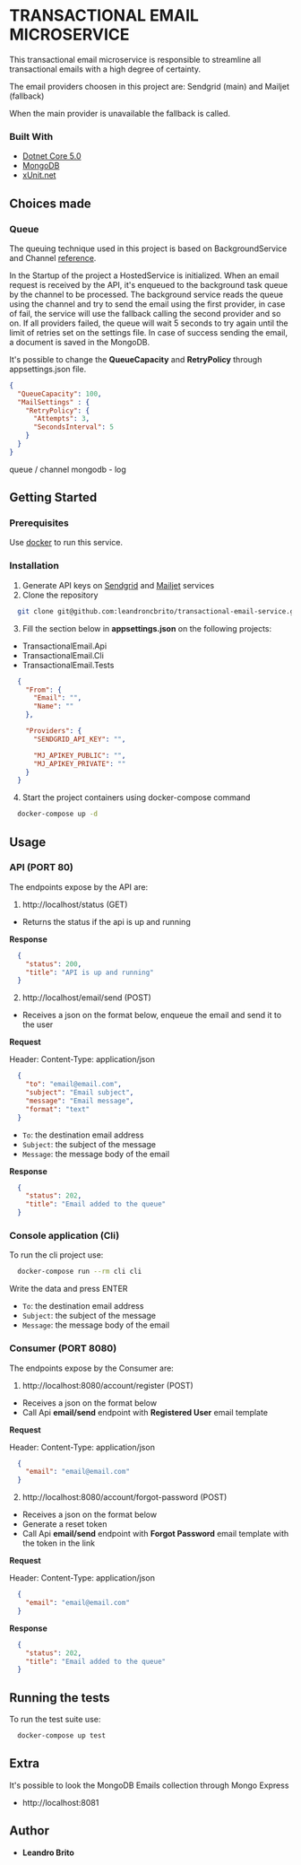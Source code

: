 # TRANSACTIONAL EMAIL MICROSERVICE

This transactional email microservice is responsible to streamline all transactional emails with a high degree of certainty.

The email providers choosen in this project are: Sendgrid (main) and Mailjet (fallback)

When the main provider is unavailable the fallback is called.

### Built With
- [Dotnet Core 5.0](https://dotnet.microsoft.com/)
- [MongoDB](https://www.mongodb.com/)
- [xUnit.net](https://xunit.net/)

## Choices made

### Queue
The queuing technique used in this project is based on BackgroundService and Channel [reference](https://docs.microsoft.com/en-us/aspnet/core/fundamentals/host/hosted-services?view=aspnetcore-5.0&tabs=visual-studio#queued-background-tasks).

In the Startup of the project a HostedService is initialized.
When an email request is received by the API, it's enqueued to the background task queue by the channel to be processed.
The background service reads the queue using the channel and try to send the email using the first provider, in case of fail,
the service will use the fallback calling the second provider and so on.
If all providers failed, the queue will wait 5 seconds to try again until the limit of retries set on the settings file.
In case of success sending the email, a document is saved in the MongoDB.

It's possible to change the **QueueCapacity** and **RetryPolicy** through appsettings.json file.

  ```json
  {
    "QueueCapacity": 100,
    "MailSettings" : {
      "RetryPolicy": {
        "Attempts": 3,
        "SecondsInterval": 5
      }
    }
  }
  ```
queue / channel
mongodb - log

## Getting Started

### Prerequisites
Use [docker](https://docs.docker.com/get-docker/) to run this service.

### Installation
1. Generate API keys on [Sendgrid](https://sendgrid.com/) and [Mailjet](https://www.mailjet.com/) services
2. Clone the repository
  ```sh
    git clone git@github.com:leandroncbrito/transactional-email-service.git
  ```
3. Fill the section below in **appsettings.json** on the following projects:
  * TransactionalEmail.Api
  * TransactionalEmail.Cli
  * TransactionalEmail.Tests

  ```json
    {
      "From": {
        "Email": "",
        "Name": ""
      },

      "Providers": {
        "SENDGRID_API_KEY": "",

        "MJ_APIKEY_PUBLIC": "",
        "MJ_APIKEY_PRIVATE": ""
      }
    }
  ```

4. Start the project containers using docker-compose command
  ```bash
    docker-compose up -d
  ```

## Usage

### API (PORT 80)

The endpoints expose by the API are:
1. http://localhost/status (GET)
  - Returns the status if the api is up and running

  **Response**
  ```json
    {
      "status": 200,
      "title": "API is up and running"
    }
  ```

2. http://localhost/email/send (POST)
  - Receives a json on the format below, enqueue the email and send it to the user

  **Request**

  Header: Content-Type: application/json
  ```json
    {
      "to": "email@email.com",
      "subject": "Email subject",
      "message": "Email message",
      "format": "text"
    }
  ```
  - `To`: the destination email address
  - `Subject`: the subject of the message
  - `Message`: the message body of the email

  **Response**
  ```json
    {
      "status": 202,
      "title": "Email added to the queue"
    }
  ```

### Console application (Cli)

To run the cli project use:
  ```bash
    docker-compose run --rm cli cli
  ```
Write the data and press ENTER
  - `To`: the destination email address
  - `Subject`: the subject of the message
  - `Message`: the message body of the email

### Consumer (PORT 8080)

The endpoints expose by the Consumer are:
1. http://localhost:8080/account/register (POST)
  - Receives a json on the format below
  - Call Api **email/send** endpoint with **Registered User** email template

  **Request**

  Header: Content-Type: application/json
  ```json
    {
      "email": "email@email.com"
    }
  ```

2. http://localhost:8080/account/forgot-password (POST)
  - Receives a json on the format below
  - Generate a reset token
  - Call Api **email/send** endpoint with **Forgot Password** email template with the token in the link

  **Request**

  Header: Content-Type: application/json
  ```json
    {
      "email": "email@email.com"
    }
  ```

  **Response**
  ```json
    {
      "status": 202,
      "title": "Email added to the queue"
    }
  ```

## Running the tests

To run the test suite use:
```bash
  docker-compose up test
```

## Extra

It's possible to look the MongoDB Emails collection through Mongo Express
- http://localhost:8081

## Author
  - **Leandro Brito**
